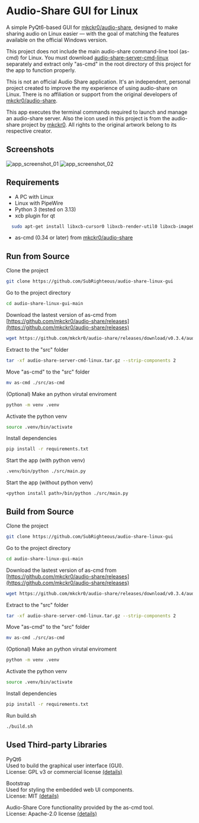 # Audio-Share GUI for Linux


A simple PyQt6-based GUI for [mkckr0/audio-share](https://github.com/mkckr0/audio-share), designed to make sharing audio on Linux easier — with the goal of matching the features available on the official Windows version. 

This project does not include the main audio-share command-line tool (as-cmd) for Linux.
You must download [audio-share-server-cmd-linux](https://github.com/mkckr0/audio-share/releases) separately and extract only "as-cmd" in the root directory of this project for the app to function properly.

This is not an official Audio Share application.
It's an independent, personal project created to improve the my experience of using audio-share on Linux.
There is no affiliation or support from the original developers of [mkckr0/audio-share](https://github.com/mkckr0/audio-share).

This app executes the terminal commands required to launch and manage an audio-share server. Also the icon used in this project is from the audio-share project by [mkckr0](https://github.com/mkckr0).
All rights to the original artwork belong to its respective creator.

## Screenshots

![app_screenshot_01](https://github.com/user-attachments/assets/4bb75056-9db3-45f0-b8b8-9307df94ae4a)
![app_screenshot_02](https://github.com/user-attachments/assets/04e6852e-6300-45d4-8eb1-8a25fdbe2a3e)

## Requirements
* A PC with Linux
* Linux with PipeWire
* Python 3 (tested on 3.13)
* xcb plugin for qt
```bash
  sudo apt-get install libxcb-cursor0 libxcb-render-util0 libxcb-image0 libxcb-keysyms1 libxcb-icccm4
```
* as-cmd (0.34 or later) from [mkckr0/audio-share](https://github.com/mkckr0/audio-share/releases)

## Run from Source

Clone the project

```bash
git clone https://github.com/SubRighteous/audio-share-linux-gui
```

Go to the project directory

```bash
cd audio-share-linux-gui-main
```

Download the lastest version of as-cmd from [https://github.com/mkckr0/audio-share/releases](https://github.com/mkckr0/audio-share/releases)
```bash
wget https://github.com/mkckr0/audio-share/releases/download/v0.3.4/audio-share-server-cmd-linux.tar.gz
```

Extract to the "src" folder
```bash
tar -xf audio-share-server-cmd-linux.tar.gz --strip-components 2
```

Move "as-cmd" to the "src" folder
```bash
mv as-cmd ./src/as-cmd
```

(Optional) Make an python virutal enviroment
```bash
python -m venv .venv
```
Activate the python venv
```bash
source .venv/bin/activate
```
Install dependencies

```bash
pip install -r requirements.txt
```

Start the app (with python venv)

```bash
.venv/bin/python ./src/main.py
```

Start the app (without python venv)
```
<python install path>/bin/python ./src/main.py
```
## Build from Source
Clone the project

```bash
git clone https://github.com/SubRighteous/audio-share-linux-gui
```

Go to the project directory

```bash
cd audio-share-linux-gui-main
```

Download the lastest version of as-cmd from [https://github.com/mkckr0/audio-share/releases](https://github.com/mkckr0/audio-share/releases)
```bash
wget https://github.com/mkckr0/audio-share/releases/download/v0.3.4/audio-share-server-cmd-linux.tar.gz
```

Extract to the "src" folder
```bash
tar -xf audio-share-server-cmd-linux.tar.gz --strip-components 2
```

Move "as-cmd" to the "src" folder
```bash
mv as-cmd ./src/as-cmd
```

(Optional) Make an python virutal enviroment
```bash
python -m venv .venv
```
Activate the python venv
```bash
source .venv/bin/activate
```
Install dependencies

```bash
pip install -r requirements.txt
```

Run build.sh
```bash
./build.sh
```

## Used Third-party Libraries

PyQt6\
Used to build the graphical user interface (GUI).\
License: GPL v3 or commercial license [(details)](https://www.riverbankcomputing.com/commercial/license-faq)

Bootstrap\
Used for styling the embedded web UI components.\
License: MIT [(details)](https://github.com/twbs/bootstrap/blob/main/LICENSE)

Audio-Share
Core functionality provided by the as-cmd tool.\
License: Apache-2.0 license [(details)](https://github.com/mkckr0/audio-share/blob/main/LICENSE)
